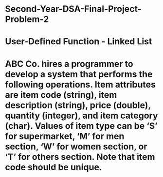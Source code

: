 # Second-Year-DSA-Final-Project-Problem-2
# User-Defined Function - Linked List

# ABC Co. hires a programmer to develop a system that performs the following operations. Item attributes are item code (string), item description (string), price (double), quantity (integer), and item category (char). Values of item type can be ‘S’ for supermarket, ‘M’ for men section, ‘W’ for women section, or ‘T’ for others section. Note that item code should be unique.
